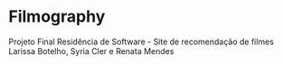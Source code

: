 # Filmography
Projeto Final Residência de Software - Site de recomendação de filmes
Larissa Botelho, Syria Cler e Renata Mendes
